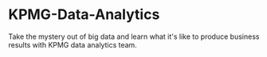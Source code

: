 # KPMG-Data-Analytics
Take the mystery out of big data and learn what it's like to produce business results with KPMG data analytics team.
